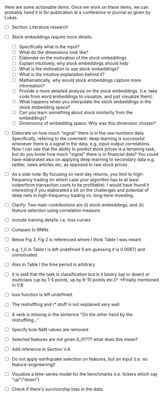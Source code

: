 Here are some actionable items.
Once we work on these items, we can probably hand it in for publication at a conference or journal as given by Lukas.

- [ ] Section: Literature research
- [ ] Stock embeddings require more details. 
    - [ ] Specifically what is the input? 
    - [ ] What do the dimensions look like?
    - [ ] Elaborate on the motivation of the stock embeddings
    - [ ] Explain intuitively, why stock embeddings should help
    - [ ] What is the motivation to use stock embeddings? 
    - [ ] What is the intuitive explanation behind it?
    - [ ] Mathematically, why would stock embeddings capture more information?
    - [ ] Provide a more detailed analysis on the stock embeddings. (i.e. take code from word embeddings to visualize, and just visualize them). 
    - [ ] What happens when you interpolate the stock embeddings in the stock embedding space?
    - [ ] Can you learn something about stock similarity from the embeddings?
    - [ ] Dimensions of embedding space. Why was this dimension chosen?
- [ ] Elaborate on how much "signal" there is in the raw numbers data. Specifically, refering to the comment: deep learning is successful whenever there is a signal in the data, e.g. input-output correlations. Now I can see that the ability to predict stock prices is a tempting task, but do you know how much "signal" there is in financial data? You could have elaborated also on applying deep learning to secondary data e.g. twitter, news articles etc, as opposed to raw stock prices.
- [ ] As a side note: By focusing on next day returns, you limit to high-frequency trading (in which case your algorithm has to at least outperform transaction costs to be profitable). I would have found it interesting if you elaborated a bit on the challenges and potential of deep nets in high-frequency trading vs. long-term investing.
- [ ] Clarify: Two main contributions are (i) stock-embeddings, and (ii) feature selection using correlation measure.
- [ ] Include training details: i.e. loss curves 
- [ ] Compare to RNNs

- [ ] Below Fig 3, Fig 2 is referenced where I think Table I was meant
- [ ] e.g. f_0 in Table I is left undefined (I am guessing it is 0.0087) and unmotivated
- [ ] Also in Table I the time period is arbitrary
- [ ] it is said that the task is classification but is it binary (up or down) or multiclass (up by 1-5 points, up by 6-10 points etc.)? ->Finally mentioned in V.B
- [ ] loss function is left undefined.
- [ ] The reshuffling and r* stuff is not explained very well. 
- [ ] A verb is missing in the sentence "On the other hand by the reshuffling..."
- [ ] Specify how NaN values are removed

- [ ] Selected features are not given 0_0???? what does this mean?
- [ ] Add reference in Section V.A
- [ ] Do not apply earthquake selection on features, but on input (i.e. no feature-engineering)!

- [ ] Visualize a time-series model for the benchmarks (i.e. tickers which say "up"/"down")
- [ ] Check if there's survivorship bias in the data.
